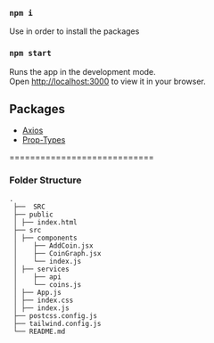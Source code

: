 
### `npm i`
 Use  in order to install the packages 

 ### `npm start`

Runs the app in the development mode.\
Open [http://localhost:3000](http://localhost:3000) to view it in your browser.


## Packages
* [Axios](https://github.com/axios/axios)
* [Prop-Types](https://github.com/facebook/prop-types)

============================
    
### Folder Structure

    .
     ├──  SRC
     ├── public
     │ ├── index.html
     ├── src 
     │ ├── components
     │    ├── AddCoin.jsx
     │    ├── CoinGraph.jsx
     │    └── index.js
     │ ├── services
     │    ├── api
     │    └── coins.js
     │ ├── App.js
     │ ├── index.css
     │ ├── index.js
     ├── postcss.config.js
     ├── tailwind.config.js
     └── README.md

























    
